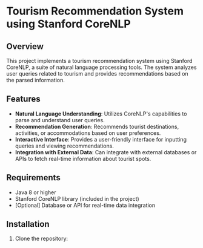 # Tourism Recommendation System using Stanford CoreNLP

## Overview
This project implements a tourism recommendation system using Stanford CoreNLP, a suite of natural language processing tools. The system analyzes user queries related to tourism and provides recommendations based on the parsed information.

## Features
- **Natural Language Understanding**: Utilizes CoreNLP's capabilities to parse and understand user queries.
- **Recommendation Generation**: Recommends tourist destinations, activities, or accommodations based on user preferences.
- **Interactive Interface**: Provides a user-friendly interface for inputting queries and viewing recommendations.
- **Integration with External Data**: Can integrate with external databases or APIs to fetch real-time information about tourist spots.

## Requirements
- Java 8 or higher
- Stanford CoreNLP library (included in the project)
- [Optional] Database or API for real-time data integration

## Installation
1. Clone the repository:
